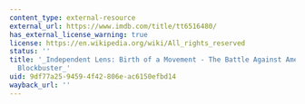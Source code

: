 ```yaml
---
content_type: external-resource
external_url: https://www.imdb.com/title/tt6516480/
has_external_license_warning: true
license: https://en.wikipedia.org/wiki/All_rights_reserved
status: ''
title: '_Independent Lens: Birth of a Movement - The Battle Against American''s First
  Blockbuster_'
uid: 9df77a25-9459-4f42-806e-ac6150efbd14
wayback_url: ''
---
```

